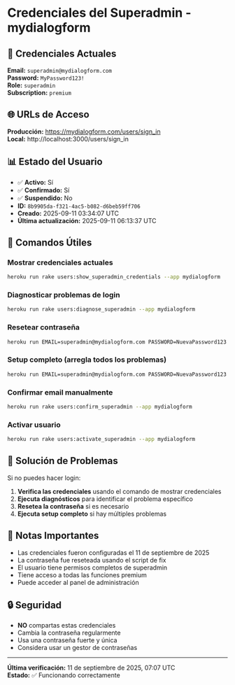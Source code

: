 # Credenciales del Superadmin - mydialogform

## 🔑 Credenciales Actuales

**Email:** `superadmin@mydialogform.com`  
**Password:** `MyPassword123!`  
**Role:** `superadmin`  
**Subscription:** `premium`

## 🌐 URLs de Acceso

**Producción:** https://mydialogform.com/users/sign_in  
**Local:** http://localhost:3000/users/sign_in

## 📊 Estado del Usuario

- ✅ **Activo:** Sí
- ✅ **Confirmado:** Sí  
- ✅ **Suspendido:** No
- **ID:** `8b9905da-f321-4ac5-b082-d6beb59ff706`
- **Creado:** 2025-09-11 03:34:07 UTC
- **Última actualización:** 2025-09-11 06:13:37 UTC

## 🔧 Comandos Útiles

### Mostrar credenciales actuales
```bash
heroku run rake users:show_superadmin_credentials --app mydialogform
```

### Diagnosticar problemas de login
```bash
heroku run rake users:diagnose_superadmin --app mydialogform
```

### Resetear contraseña
```bash
heroku run EMAIL=superadmin@mydialogform.com PASSWORD=NuevaPassword123! rake users:reset_superadmin_password --app mydialogform
```

### Setup completo (arregla todos los problemas)
```bash
heroku run EMAIL=superadmin@mydialogform.com PASSWORD=NuevaPassword123! rake users:setup_superadmin --app mydialogform
```

### Confirmar email manualmente
```bash
heroku run rake users:confirm_superadmin --app mydialogform
```

### Activar usuario
```bash
heroku run rake users:activate_superadmin --app mydialogform
```

## 🚨 Solución de Problemas

Si no puedes hacer login:

1. **Verifica las credenciales** usando el comando de mostrar credenciales
2. **Ejecuta diagnósticos** para identificar el problema específico
3. **Resetea la contraseña** si es necesario
4. **Ejecuta setup completo** si hay múltiples problemas

## 📝 Notas Importantes

- Las credenciales fueron configuradas el 11 de septiembre de 2025
- La contraseña fue reseteada usando el script de fix
- El usuario tiene permisos completos de superadmin
- Tiene acceso a todas las funciones premium
- Puede acceder al panel de administración

## 🔒 Seguridad

- **NO** compartas estas credenciales
- Cambia la contraseña regularmente
- Usa una contraseña fuerte y única
- Considera usar un gestor de contraseñas

---

**Última verificación:** 11 de septiembre de 2025, 07:07 UTC  
**Estado:** ✅ Funcionando correctamente